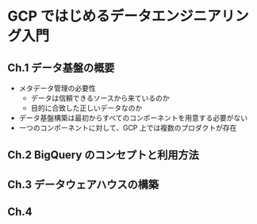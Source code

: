 # GCP ではじめるデータエンジニアリング入門

## Ch.1 データ基盤の概要

- メタデータ管理の必要性
  - データは信頼できるソースから来ているのか
  - 目的に合致した正しいデータなのか
- データ基盤構築は最初からすべてのコンポーネントを用意する必要がない
- 一つのコンポーネントに対して、GCP 上では複数のプロダクトが存在

## Ch.2 BigQuery のコンセプトと利用方法

## Ch.3 データウェアハウスの構築

## Ch.4
